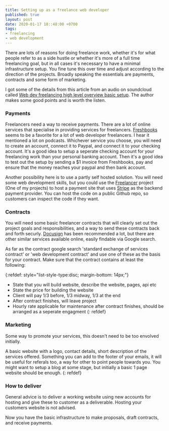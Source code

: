 ```yaml
---
title: Setting up as a freelance web developer
published: true
layout: post
date: 2020-01-17 18::48:00 +0700
tags:
- freelancing
- web development
---
```


There are lots of reasons for doing freelance work, whether it's for what people refer to as a side hustle or whether it's more of a full time freelancing goal, but in all cases it's necessary to have a minimal infrastructure setup. You fine tune this over time and adjust according to the direction of the projects. Broadly speaking the essentials are payments, contracts and some form of marketing.

I got some of the details from this article from an audio on soundcloud called [Web dev freelancing high level overview basic setup](https://soundcloud.com/starthere-webdev/freelancing-101-the-web-dev-freelancing-high-level-overview-business-setup). The author makes some good points and is worth the listen.

### Payments

Freelancers need a way to receive payments. There are a lot of online services that specialise in providing services for freelancers. [Freshbooks](https://www.freshbooks.com) seems to be a favorite for a lot of web developer freelancers. I hear it mentioned a lot on podcasts. Whichever service you choose, you will need to create an account,  connect it to Paypal, and connect it to your checking account. It's a good idea to setup a seperate checking account for your freelancing work than your personal banking account. Then it's a good idea to test out the setup by sending a $1 invoice from Freshbooks, pay and ensure that the money reaches your paypal and then bank account.

Another possibility here is to use a partly self hosted solution. You will need some web development skills, but you could use the [Freelancer](https://github.com/mjgs/freelancer) project (One of my projects) to host a payment site that uses [Stripe](https://stripe.com) as the backend payment provider. You can host the code on a public Github repo, so customers can inspect the code if they want.

### Contracts

You will need some basic freelancer contracts that will clearly set out the project goals and responsibilities, and a way to send these contracts back and forth securly. [Docusign](https://www.docusign.com) has been recommended a lot, but there are other similar services available online, easily findable via Google search.

As far as the contract google search 'standard exchange of services contract' or 'web development contract' and use one of these as the basis for your contract. Make sure that the contract contains at least the following:

{:refdef: style="list-style-type:disc; margin-bottom: 14px;"}
- State that you will build website, describe the website, pages, api etc
- State the price for building the website
- Client will pay 1/3 before, 1/3 midway, 1/3 at the end
- After contract finishes, will leave project
- Hourly rate applicable for maintenance after contract finishes, should be arranged as a seperate engagment
{: refdef}

### Marketing

Some way to promote your services, this doesn't need to be too envolved initially. 

A basic website with a logo, contact details, short description of the services offered. Something you can add to the footer of your emails, it will be useful for referals too, a way for other to point people towards you. You might want to setup a blog at some stage, but initially a basic 1 page website should be enough.
{: refdef}

### How to deliver

General advice is to deliver a working website using new accounts for hosting and give these to customer as a deliverable. Hosting your customers website is not advised.

Now you have the basic infrastructure to make proposals, draft contracts, and receive payments.